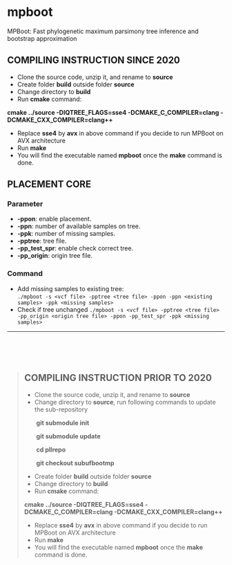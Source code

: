 # mpboot
MPBoot: Fast phylogenetic maximum parsimony tree inference and bootstrap approximation

## **COMPILING INSTRUCTION SINCE 2020**
* Clone the source code, unzip it, and rename to **source**
* Create folder **build** outside folder **source**
* Change directory to **build**
* Run **cmake** command:

**cmake ../source -DIQTREE_FLAGS=sse4 -DCMAKE_C_COMPILER=clang -DCMAKE_CXX_COMPILER=clang++**
* Replace **sse4** by **avx** in above command if you decide to run MPBoot on AVX architecture
* Run **make**
* You will find the executable named **mpboot** once the **make** command is done.

## **PLACEMENT CORE** 
### **Parameter**
* **-ppon**: enable placement.
* **-ppn**: number of available samples on tree.
* **-ppk**: number of missing samples.
* **-pptree**: tree file.
* **-pp_test_spr**: enable check correct tree.
* **-pp_origin**: origin tree file.

### **Command**
* Add missing samples to existing tree:
  <br>
  ``./mpboot -s <vcf file> -pptree <tree file> -ppon -ppn <existing samples> -ppk <missing samples>``
* Check if tree unchanged
  ``./mpboot -s <vcf file> -pptree <tree file> -pp_origin <origin tree file> -ppon -pp_test_spr -ppk <missing samples>``

<hr>
<br><br><br>


> ## **COMPILING INSTRUCTION PRIOR TO 2020**
> * Clone the source code, unzip it, and rename to **source**
> * Change directory to **source**, run following commands to update the sub-repository
> 
> &nbsp;&nbsp;&nbsp;&nbsp;&nbsp;&nbsp;&nbsp;**git submodule init**
> 
> &nbsp;&nbsp;&nbsp;&nbsp;&nbsp;&nbsp;&nbsp;**git submodule update**
> 
> &nbsp;&nbsp;&nbsp;&nbsp;&nbsp;&nbsp;&nbsp;**cd pllrepo**
> 
> &nbsp;&nbsp;&nbsp;&nbsp;&nbsp;&nbsp;&nbsp;**git checkout subufbootmp**
> 
> * Create folder **build** outside folder **source**
> * Change directory to **build**
> * Run **cmake** command:
> 
> **cmake ../source -DIQTREE_FLAGS=sse4 -DCMAKE_C_COMPILER=clang -DCMAKE_CXX_COMPILER=clang++**
> * Replace **sse4** by **avx** in above command if you decide to run MPBoot on AVX architecture
> * Run **make**
> * You will find the executable named **mpboot** once the **make** command is done.
